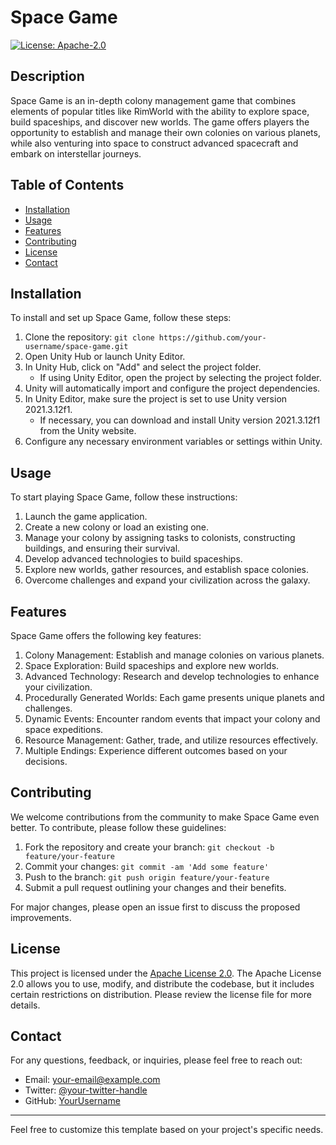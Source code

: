 # Space Game

[![License: Apache-2.0](https://img.shields.io/badge/License-Apache--2.0-blue.svg)](https://opensource.org/licenses/Apache-2.0)
## Description

Space Game is an in-depth colony management game that combines elements of popular titles like RimWorld with the ability to explore space, build spaceships, and discover new worlds. The game offers players the opportunity to establish and manage their own colonies on various planets, while also venturing into space to construct advanced spacecraft and embark on interstellar journeys.

## Table of Contents

- [Installation](#installation)
- [Usage](#usage)
- [Features](#features)
- [Contributing](#contributing)
- [License](#license)
- [Contact](#contact)

## Installation

To install and set up Space Game, follow these steps:

1. Clone the repository: `git clone https://github.com/your-username/space-game.git`
2. Open Unity Hub or launch Unity Editor.
3. In Unity Hub, click on "Add" and select the project folder.
   - If using Unity Editor, open the project by selecting the project folder.
4. Unity will automatically import and configure the project dependencies.
5. In Unity Editor, make sure the project is set to use Unity version 2021.3.12f1.
   - If necessary, you can download and install Unity version 2021.3.12f1 from the Unity website.
6. Configure any necessary environment variables or settings within Unity.

## Usage

To start playing Space Game, follow these instructions:

1. Launch the game application.
2. Create a new colony or load an existing one.
3. Manage your colony by assigning tasks to colonists, constructing buildings, and ensuring their survival.
4. Develop advanced technologies to build spaceships.
5. Explore new worlds, gather resources, and establish space colonies.
6. Overcome challenges and expand your civilization across the galaxy.

## Features

Space Game offers the following key features:

1. Colony Management: Establish and manage colonies on various planets.
2. Space Exploration: Build spaceships and explore new worlds.
3. Advanced Technology: Research and develop technologies to enhance your civilization.
4. Procedurally Generated Worlds: Each game presents unique planets and challenges.
5. Dynamic Events: Encounter random events that impact your colony and space expeditions.
6. Resource Management: Gather, trade, and utilize resources effectively.
7. Multiple Endings: Experience different outcomes based on your decisions.

## Contributing

We welcome contributions from the community to make Space Game even better. To contribute, please follow these guidelines:

1. Fork the repository and create your branch: `git checkout -b feature/your-feature`
2. Commit your changes: `git commit -am 'Add some feature'`
3. Push to the branch: `git push origin feature/your-feature`
4. Submit a pull request outlining your changes and their benefits.

For major changes, please open an issue first to discuss the proposed improvements.

## License

This project is licensed under the [Apache License 2.0](LICENSE). The Apache License 2.0 allows you to use, modify, and distribute the codebase, but it includes certain restrictions on distribution. Please review the license file for more details.

## Contact

For any questions, feedback, or inquiries, please feel free to reach out:

- Email: your-email@example.com
- Twitter: [@your-twitter-handle](https://twitter.com/your-twitter-handle)
- GitHub: [YourUsername](https://github.com/YourUsername)

---

Feel free to customize this template based on your project's specific needs.
